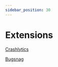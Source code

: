 ```yaml
---
sidebar_position: 30
---
```


# Extensions

[Crashlytics](../crashreporting/CRASHLYTICS)

[Bugsnag](../crashreporting/BUGSNAG)

